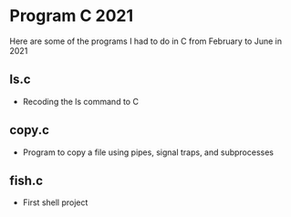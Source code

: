 # **Program C 2021**

Here are some of the programs I had to do in C from February to June in 2021


## __ls.c__
- Recoding the ls command to C

## __copy.c__
- Program to copy a file using pipes, signal traps, and subprocesses

## __fish.c__
- First shell project
